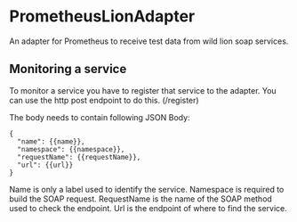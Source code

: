 # PrometheusLionAdapter
An adapter for Prometheus to receive test data from wild lion soap services.

## Monitoring a service

To monitor a service you have to register that service to the adapter. 
You can use the http post endpoint to do this. (/register)

The body needs to contain following JSON Body:

```
{
  "name": {{name}},
  "namespace": {{namespace}},
  "requestName": {{requestName}},
  "url": {{url}}
}
```

Name is only a label used to identify the service.
Namespace is required to build the SOAP request. 
RequestName is the name of the SOAP method used to check the endpoint.
Url is the endpoint of where to find the service.
